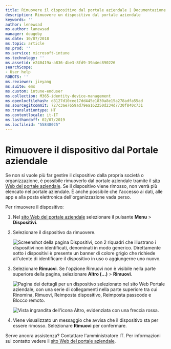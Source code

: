 ```yaml
---
title: Rimuovere il dispositivo dal portale aziendale | Documentazione Microsoft
description: Rimuovere un dispositivo dal portale aziendale
keywords: ''
author: lenewsad
ms.author: lanewsad
manager: dougeby
ms.date: 10/07/2018
ms.topic: article
ms.prod: ''
ms.service: microsoft-intune
ms.technology: ''
ms.assetid: e240419a-a836-4be3-8fd9-39a4ec890226
searchScope:
- User help
ROBOTS: ''
ms.reviewer: jieyang
ms.suite: ems
ms.custom: intune-enduser
ms.collection: M365-identity-device-management
ms.openlocfilehash: d8127d10cee17dd445e1830a8e15a278adfa55ad
ms.sourcegitcommit: 727c3ae7659ad79ea162250d234d7730f840c731
ms.translationtype: HT
ms.contentlocale: it-IT
ms.lasthandoff: 02/07/2019
ms.locfileid: "55848025"
---
```

# <a name="remove-your-device-from-the-company-portal"></a>Rimuovere il dispositivo dal Portale aziendale

Se non si vuole più far gestire il dispositivo dalla propria società o organizzazione, è possibile rimuoverlo dal portale aziendale tramite il [sito Web del portale aziendale](https://go.microsoft.com/fwlink/?linkid=2010980). Se il dispositivo viene rimosso, non verrà più elencato nel portale aziendale. È anche possibile che l'accesso ai dati, alle app e alla posta elettronica dell'organizzazione vada perso.

Per rimuovere il dispositivo:

1. Nel [sito Web del portale aziendale](https://portal.manage.microsoft.com) selezionare il pulsante __Menu__ > __Dispositivi__.  

2. Selezionare il dispositivo da rimuovere.  

    ![Screenshot della pagina Dispositivi, con 2 riquadri che illustrano i dispositivi non identificati, denominati in modo generico. Direttamente sotto i dispositivi è presente un banner di colore grigio che richiede all'utente di identificare il dispositivo in uso o aggiungerne uno nuovo.](./media/rename-reset-device-step2-1808.png) 

3. Selezionare **Rimuovi**. Se l'opzione Rimuovi non è visibile nella parte superiore della pagina, selezionare **Altro (...)** > **Rimuovi**.  

   ![Pagina dei dettagli per un dispositivo selezionato nel sito Web Portale aziendale, con una serie di collegamenti nella parte superiore tra cui Rinomina, Rimuovi, Reimposta dispositivo, Reimposta passcode e Blocco remoto. ](./media/rename-reset-device-1808.png)  
  

    ![Vista ingrandita dell'icona Altro, evidenziata con una freccia rossa.](./media/rename-reset-device-step3-more-1808.png)   

4. Viene visualizzato un messaggio che avvisa che il dispositivo sta per essere rimosso. Selezionare **Rimuovi** per confermare.  

Serve ancora assistenza? Contattare l'amministratore IT. Per informazioni sul contatto vedere il [sito Web del portale aziendale](https://go.microsoft.com/fwlink/?linkid=2010980).
